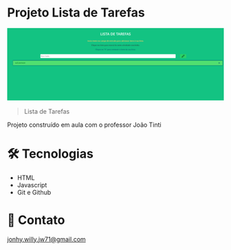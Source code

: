 # Projeto Lista de Tarefas

![preview](./.github/preview.png)

> Lista de Tarefas

Projeto construído em aula com o professor João Tinti

# 🛠 Tecnologias

- HTML
- Javascript
- Git e Github

# 💛 Contato

jonhy.willy.jw71@gmail.com
